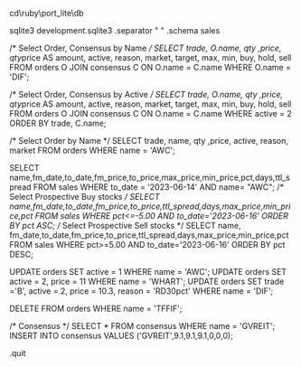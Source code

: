 
cd\ruby\port_lite\db

sqlite3 development.sqlite3
.separator " "
.schema sales

/* Select Order, Consensus by Name */
SELECT trade, O.name, qty ,price, qty*price AS amount, active, reason, market, target, max, min, buy, hold, sell FROM orders O JOIN consensus C ON O.name  = C.name WHERE O.name = 'DIF';

/* Select Order, Consensus by Active */
SELECT trade, O.name, qty ,price, qty*price AS amount, active, reason, market, target, max, min, buy, hold, sell FROM orders O JOIN consensus C ON O.name  = C.name WHERE active = 2 ORDER BY trade, C.name;

/* Select Order by Name */
SELECT trade, name, qty ,price, active, reason, market FROM orders WHERE name = 'AWC';

SELECT name,fm_date,to_date,fm_price,to_price,max_price,min_price,pct,days,ttl_spread FROM sales WHERE to_date = '2023-06-14' AND name= "AWC";
/* Select Prospective Buy stocks */
SELECT name,fm_date,to_date,fm_price,to_price,ttl_spread,days,max_price,min_price,pct FROM sales WHERE pct<=-5.00 AND to_date='2023-06-16' ORDER BY pct ASC;
/* Select Prospective Sell stocks */
SELECT name, fm_date,to_date,fm_price,to_price,ttl_spread,days,max_price,min_price,pct FROM sales WHERE pct>=5.00 AND to_date='2023-06-16' ORDER BY pct DESC;

UPDATE orders SET active = 1 WHERE name = 'AWC';
UPDATE orders SET active = 2, price = 11 WHERE name = 'WHART';
UPDATE orders SET trade ='B', active = 2, price = 10.3, reason = 'RD30pct' WHERE name = 'DIF';

DELETE FROM orders WHERE name = 'TFFIF';

/* Consensus */
SELECT * FROM consensus WHERE name = 'GVREIT';
INSERT INTO consensus VALUES ('GVREIT',9.1,9.1,9.1,0,0,0);

.quit
